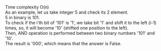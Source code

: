 Time complexity O(n)  
As an example, let us take integer 5 and check its 2 element.  
5 in binary is 101.  
To check if the i'th bit of '101' is '1', we take bit '1' and shift it to the left (i-1) times, so, it will become '10'
 (shifted one position to the left).  
Then, AND operation is performed between two binary numbers '101' and '10'.  
The result is '000', which means that the answer is False.
